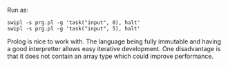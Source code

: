 Run as:
```
swipl -s prg.pl -g 'task("input", 0), halt'
swipl -s prg.pl -g 'task("input", 5), halt'
```

Prolog is nice to work with.
The language being fully immutable and having a good interpretter allows easy iterative development.
One disadvantage is that it does not contain an array type which could improve performance.

